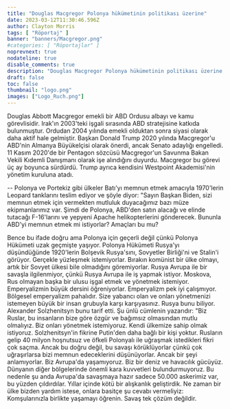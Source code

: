 ```yaml
---
title: "Douglas Macgregor Polonya hükümetinin politikası üzerine"
date: 2023-03-12T11:30:46.596Z
author: Clayton Morris
tags: [ "Röportaj" ]
banner: "banners/Macgregor.png"
#categories: [ "Röportajlar" ]
noprevnext: true
nodateline: true
disable_comments: true
description: "Douglas Macgregor Polonya hükümetinin politikası üzerine."
draft: false
toc: false
thumbnail: "logo.png"
images: ["Logo_Ruch.png"]
---
```

Douglas Abbott Macgregor emekli bir ABD Ordusu albayı ve kamu görevlisidir. Irak'ın 2003'teki işgali sırasında ABD stratejisine katkıda bulunmuştur. Ordudan 2004 yılında emekli olduktan sonra siyasi olarak daha aktif hale gelmiştir. Başkan Donald Trump 2020 yılında Macgregor'u ABD'nin Almanya Büyükelçisi olarak önerdi, ancak Senato adaylığı engelledi. 11 Kasım 2020'de bir Pentagon sözcüsü Macgregor'un Savunma Bakan Vekili Kıdemli Danışmanı olarak işe alındığını duyurdu. Macgregor bu görevi üç ay boyunca sürdürdü. Trump ayrıca kendisini Westpoint Akademisi'nin yönetim kuruluna atadı.


-- Polonya ve Portekiz gibi ülkeler Batı'yı memnun etmek amacıyla 1970'lerin Leopard tanklarını teslim ediyor ve şöyle diyor: "Sayın Başkan Biden, sizi memnun etmek için vermekten mutluluk duyacağımız bazı müze ekipmanlarımız var. Şimdi de Polonya, ABD'den satın alacağı ve elinde tutacağı F-16'larını ve yepyeni Apache helikopterlerini gönderecek. Bununla ABD'yi memnun etmek mi istiyorlar? Amaçları bu mu?


Bence bu ifade doğru ama Polonya için geçerli değil çünkü Polonya Hükümeti uzak geçmişte yaşıyor. Polonya Hükümeti Rusya'yı düşündüğünde 1920'lerin Bolşevik Rusya'sını, Sovyetler Birliği'ni ve Stalin'i görüyor. Gerçekle yüzleşmek istemiyorlar. Bırakın komünist bir ülke olmayı, artık bir Sovyet ülkesi bile olmadığını göremiyorlar. Rusya Avrupa ile bir savaşla ilgilenmiyor, çünkü Rusya Avrupa ile iş yapmak istiyor. Moskova, Rus olmayan başka bir ulusu işgal etmek ve yönetmek istemiyor. Emperyalizmin büyük dersini öğreniyorlar. Emperyalizm pek iyi çalışmıyor. Bölgesel emperyalizm pahalıdır. Size yabancı olan ve onları yönetmenizi istemeyen büyük bir insan grubuyla karşı karşıyasınız. Rusya bunu biliyor. Alexander Solzhenitsyn bunu tarif etti. Şu ünlü cümlenin yazarıdır: "Biz Ruslar, bu insanların bize göre özgür ve bağımsız olmasından mutlu olmalıyız. Biz onları yönetmek istemiyoruz. Kendi ülkemize sahip olmak istiyoruz. Solzhenitsyn'in fikrine Putin'den daha bağlı bir kişi yoktur. Rusların gelip 40 milyon hoşnutsuz ve öfkeli Polonyalı ile uğraşmak istedikleri fikri çok saçma. Ancak bu doğru değil, bu savaşı körüklüyorlar çünkü çok uğraşırlarsa bizi memnun edeceklerini düşünüyorlar. Ancak bir şeyi anlamıyorlar. Biz Avrupa'da yaşamıyoruz. Biz bir deniz ve havacılık gücüyüz. Dünyanın diğer bölgelerinde önemli kara kuvvetleri bulundurmuyoruz. Bu nedenle şu anda Avrupa'da savaşmaya hazır sadece 50.000 askerimiz var, bu yüzden çıldırdılar. Yıllar içinde kötü bir alışkanlık geliştirdik. Ne zaman bir ülke bizden yardım istese, onlara basitçe şu cevabı vermeliyiz: Komşularınızla birlikte yaşamayı öğrenin. Savaş tek çözüm değildir.
